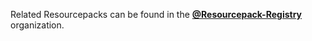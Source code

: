 Related Resourcepacks can be found in the [**@Resourcepack-Registry**](https://github.com/Resourcepack-Registry) organization.
